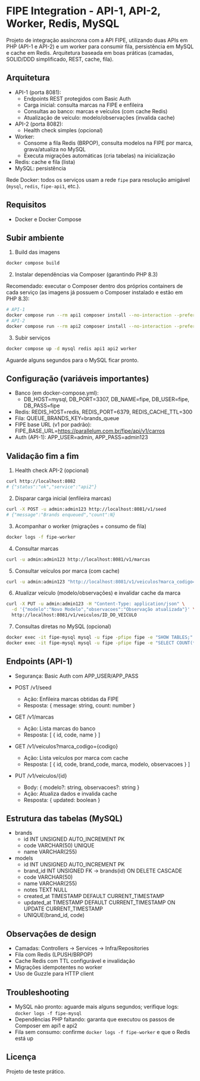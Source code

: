 # FIPE Integration - API-1, API-2, Worker, Redis, MySQL

Projeto de integração assíncrona com a API FIPE, utilizando duas APIs em PHP (API-1 e API-2) e um worker para consumir fila, persistência em MySQL e cache em Redis. Arquitetura baseada em boas práticas (camadas, SOLID/DDD simplificado, REST, cache, fila).

## Arquitetura
- API-1 (porta 8081):
  - Endpoints REST protegidos com Basic Auth
  - Carga inicial: consulta marcas na FIPE e enfileira
  - Consultas ao banco: marcas e veículos (com cache Redis)
  - Atualização de veículo: modelo/observações (invalida cache)
- API-2 (porta 8082):
  - Health check simples (opcional)
- Worker:
  - Consome a fila Redis (BRPOP), consulta modelos na FIPE por marca, grava/atualiza no MySQL
  - Executa migrações automáticas (cria tabelas) na inicialização
- Redis: cache e fila (lista)
- MySQL: persistência

Rede Docker: todos os serviços usam a rede `fipe` para resolução amigável (`mysql`, `redis`, `fipe-api1`, etc.).

## Requisitos
- Docker e Docker Compose

## Subir ambiente
1. Build das imagens

```bash
docker compose build
```

2. Instalar dependências via Composer (garantindo PHP 8.3)

Recomendado: executar o Composer dentro dos próprios containers de cada serviço (as imagens já possuem o Composer instalado e estão em PHP 8.3):

```bash
# API-1
docker compose run --rm api1 composer install --no-interaction --prefer-dist
# API-2
docker compose run --rm api2 composer install --no-interaction --prefer-dist
```
3. Subir serviços

```bash
docker compose up -d mysql redis api1 api2 worker
```

Aguarde alguns segundos para o MySQL ficar pronto.

## Configuração (variáveis importantes)
- Banco (em docker-compose.yml):
  - DB_HOST=mysql, DB_PORT=3307, DB_NAME=fipe, DB_USER=fipe, DB_PASS=fipe
- Redis: REDIS_HOST=redis, REDIS_PORT=6379, REDIS_CACHE_TTL=300
- Fila: QUEUE_BRANDS_KEY=brands_queue
- FIPE base URL (v1 por padrão): FIPE_BASE_URL=https://parallelum.com.br/fipe/api/v1/carros
- Auth (API-1): APP_USER=admin, APP_PASS=admin123

## Validação fim a fim

1. Health check API-2 (opcional)

```bash
curl http://localhost:8082
# {"status":"ok","service":"api2"}
```

2. Disparar carga inicial (enfileira marcas)

```bash
curl -X POST -u admin:admin123 http://localhost:8081/v1/seed
# {"message":"Brands enqueued","count":N}
```

3. Acompanhar o worker (migrações + consumo de fila)

```bash
docker logs -f fipe-worker
```

4. Consultar marcas

```bash
curl -u admin:admin123 http://localhost:8081/v1/marcas
```

5. Consultar veículos por marca (com cache)

```bash
curl -u admin:admin123 "http://localhost:8081/v1/veiculos?marca_codigo=59"
```

6. Atualizar veículo (modelo/observações) e invalidar cache da marca

```bash
curl -X PUT -u admin:admin123 -H "Content-Type: application/json" \
  -d '{"modelo":"Novo Modelo","observacoes":"Observação atualizada"}' \
  http://localhost:8081/v1/veiculos/ID_DO_VEICULO
```

7. Consultas diretas no MySQL (opcional)

```bash
docker exec -it fipe-mysql mysql -u fipe -pfipe fipe -e "SHOW TABLES;"
docker exec -it fipe-mysql mysql -u fipe -pfipe fipe -e "SELECT COUNT(*) brands FROM brands; SELECT COUNT(*) models FROM models;"
```

## Endpoints (API-1)
- Segurança: Basic Auth com APP_USER/APP_PASS

- POST /v1/seed
  - Ação: Enfileira marcas obtidas da FIPE
  - Resposta: { message: string, count: number }

- GET /v1/marcas
  - Ação: Lista marcas do banco
  - Resposta: [ { id, code, name } ]

- GET /v1/veiculos?marca_codigo={codigo}
  - Ação: Lista veículos por marca com cache
  - Resposta: [ { id, code, brand_code, marca, modelo, observacoes } ]

- PUT /v1/veiculos/{id}
  - Body: { modelo?: string, observacoes?: string }
  - Ação: Atualiza dados e invalida cache
  - Resposta: { updated: boolean }

## Estrutura das tabelas (MySQL)
- brands
  - id INT UNSIGNED AUTO_INCREMENT PK
  - code VARCHAR(50) UNIQUE
  - name VARCHAR(255)
- models
  - id INT UNSIGNED AUTO_INCREMENT PK
  - brand_id INT UNSIGNED FK -> brands(id) ON DELETE CASCADE
  - code VARCHAR(50)
  - name VARCHAR(255)
  - notes TEXT NULL
  - created_at TIMESTAMP DEFAULT CURRENT_TIMESTAMP
  - updated_at TIMESTAMP DEFAULT CURRENT_TIMESTAMP ON UPDATE CURRENT_TIMESTAMP
  - UNIQUE(brand_id, code)

## Observações de design
- Camadas: Controllers -> Services -> Infra/Repositories
- Fila com Redis (LPUSH/BRPOP)
- Cache Redis com TTL configurável e invalidação
- Migrações idempotentes no worker
- Uso de Guzzle para HTTP client

## Troubleshooting
- MySQL não pronto: aguarde mais alguns segundos; verifique logs: `docker logs -f fipe-mysql`
- Dependências PHP faltando: garanta que executou os passos de Composer em api1 e api2
- Fila sem consumo: confirme `docker logs -f fipe-worker` e que o Redis está up

## Licença
Projeto de teste prático.
